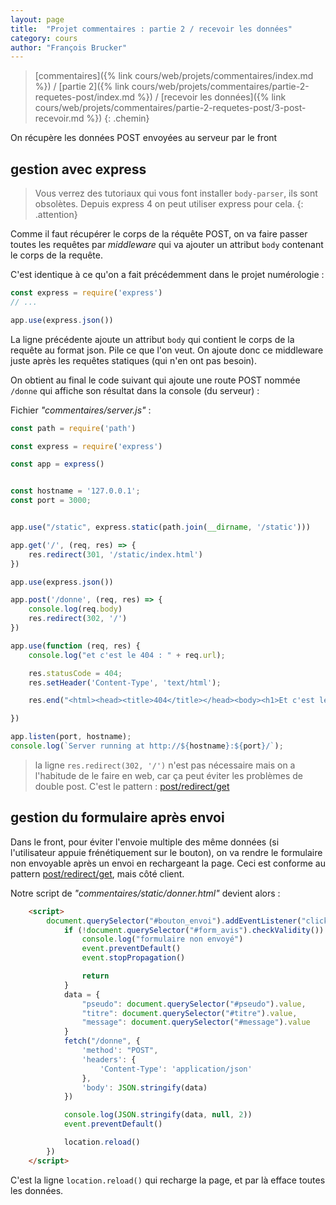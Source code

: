 ```yaml
---
layout: page
title:  "Projet commentaires : partie 2 / recevoir les données"
category: cours
author: "François Brucker"
---
```


> [commentaires]({% link cours/web/projets/commentaires/index.md %}) / [partie 2]({% link cours/web/projets/commentaires/partie-2-requetes-post/index.md %}) / [recevoir les données]({% link cours/web/projets/commentaires/partie-2-requetes-post/3-post-recevoir.md %})
{: .chemin}

On récupère les données POST envoyées au serveur par le front

## gestion avec express

> Vous verrez des tutoriaux qui vous font installer `body-parser`, ils sont obsolètes. Depuis express 4 on peut utiliser express pour cela.
{: .attention}

Comme il faut récupérer le corps de la réquête POST, on va faire passer toutes les requêtes par *middleware* qui va ajouter un attribut `body` contenant le corps de la requête.

C'est identique à ce qu'on a fait précédemment dans le projet numérologie :

```js
const express = require('express')
// ...

app.use(express.json())
```

La ligne précédente ajoute  un attribut `body` qui contient le corps de la requête au format json. Pile ce que l'on veut. On ajoute donc ce middleware juste après les requêtes statiques (qui n'en ont pas besoin).

On obtient au final le code suivant qui ajoute une route POST nommée `/donne` qui  affiche son résultat dans la console (du serveur) :

Fichier *"commentaires/server.js"* :

```js
const path = require('path')

const express = require('express')

const app = express()


const hostname = '127.0.0.1';
const port = 3000;


app.use("/static", express.static(path.join(__dirname, '/static')))

app.get('/', (req, res) => {
    res.redirect(301, '/static/index.html')
})

app.use(express.json())

app.post('/donne', (req, res) => {
    console.log(req.body)
    res.redirect(302, '/')
})

app.use(function (req, res) {
    console.log("et c'est le 404 : " + req.url);

    res.statusCode = 404;
    res.setHeader('Content-Type', 'text/html');

    res.end("<html><head><title>404</title></head><body><h1>Et c'est le 404.</h1><p> ressource non trouvée</p></body></html>");

})

app.listen(port, hostname);
console.log(`Server running at http://${hostname}:${port}/`);
```

> la ligne `res.redirect(302, '/')` n'est pas nécessaire mais on a l'habitude de le faire en web, car ça peut éviter les problèmes de double post. C'est le pattern : [post/redirect/get](https://en.wikipedia.org/wiki/Post/Redirect/Get)

## gestion du formulaire après envoi

Dans le front, pour éviter l'envoie multiple des même données (si l'utilisateur appuie frénétiquement sur le bouton), on va rendre le formulaire non envoyable après un envoi en rechargeant la page. Ceci est conforme au pattern [post/redirect/get](https://en.wikipedia.org/wiki/Post/Redirect/Get), mais côté client.

Notre script de *"commentaires/static/donner.html"* devient alors :

```html
    <script>
        document.querySelector("#bouton_envoi").addEventListener("click", (event) => {
            if (!document.querySelector("#form_avis").checkValidity()) {
                console.log("formulaire non envoyé")
                event.preventDefault()
                event.stopPropagation()

                return
            }
            data = {
                "pseudo": document.querySelector("#pseudo").value,
                "titre": document.querySelector("#titre").value,
                "message": document.querySelector("#message").value
            }
            fetch("/donne", {
                'method': "POST",
                'headers': {
                    'Content-Type': 'application/json'
                },
                'body': JSON.stringify(data)
            })

            console.log(JSON.stringify(data, null, 2))
            event.preventDefault()

            location.reload()
        })
    </script>
```

C'est la ligne `location.reload()` qui recharge la page, et par là efface toutes les données.
